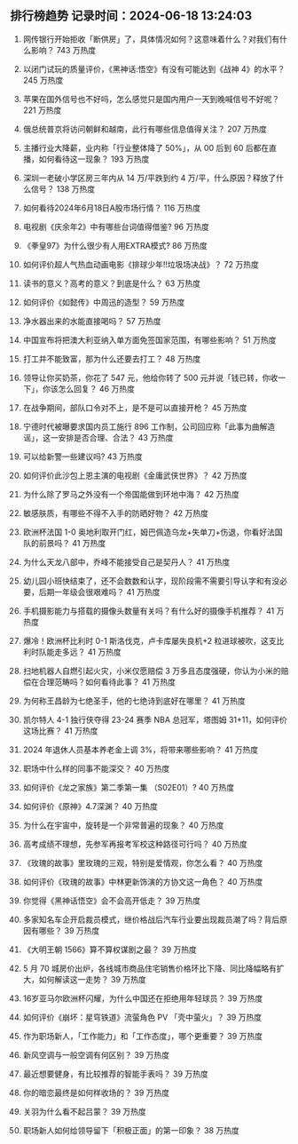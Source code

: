 
## 排行榜趋势 记录时间：2024-06-18 13:24:03
  
  1. 网传银行开始拒收「断供房」了，具体情况如何？这意味着什么？对我们有什么影响？ 743 万热度
    
  2. 以闭门试玩的质量评价，《黑神话:悟空》有没有可能达到《战神 4》的水平？ 245 万热度
    
  3. 苹果在国外信号也不好吗，怎么感觉只是国内用户一天到晚喊信号不好呢？ 221 万热度
    
  4. 俄总统普京将访问朝鲜和越南，此行有哪些信息值得关注？ 207 万热度
    
  5. 主播行业大降薪，业内称「行业整体降了 50%」，从 00 后到 60 后都在直播，如何看待这一现象？ 193 万热度
    
  6. 深圳一老破小学区房三年内从 14 万/平跌到约 4 万/平，什么原因？释放了什么信号？ 138 万热度
    
  7. 如何看待2024年6月18日A股市场行情？ 116 万热度
    
  8. 电视剧《庆余年2》中有哪些台词值得借鉴? 96 万热度
    
  9. 《拳皇97》为什么很少有人用EXTRA模式? 86 万热度
    
  10. 如何评价超人气热血动画电影《排球少年!!垃圾场决战》？ 72 万热度
    
  11. 读书的意义？高考的意义？到底是什么？ 63 万热度
    
  12. 如何评价《如懿传》中周迅的造型？ 59 万热度
    
  13. 净水器出来的水能直接喝吗？ 57 万热度
    
  14. 中国宣布将把澳大利亚纳入单方面免签国家范围，有哪些影响？ 51 万热度
    
  15. 打工并不能致富，那为什么还要去打工？ 48 万热度
    
  16. 领导让你买奶茶，你花了 547 元，他给你转了 500 元并说「钱已转，你收一下」，你该怎么回复？ 46 万热度
    
  17. 在战争期间，部队口令对不上，是不是可以直接开枪？ 45 万热度
    
  18. 宁德时代被曝要求国内员工施行 896 工作制，公司回应称「此事为曲解造谣」，这一安排是否合理、合法？ 43 万热度
    
  19. 可以给新警一些建议吗? 43 万热度
    
  20. 如何评价此沙包上恩主演的电视剧《金庸武侠世界》？ 42 万热度
    
  21. 为什么除了罗马之外没有一个帝国能做到环地中海？ 42 万热度
    
  22. 敏感肤质，有哪些不得不入手的防晒好物？ 42 万热度
    
  23. 欧洲杯法国 1-0 奥地利取开门红，姆巴佩造乌龙+失单刀+伤退，你看好法国队的前景吗？ 41 万热度
    
  24. 为什么天龙八部中，乔峰不能接受自己是契丹人？ 41 万热度
    
  25. 幼儿园小班快结束了，还不会数数和认字，现阶段需不需要引导认字和有没必要，后期一年级会很艰难吗？ 41 万热度
    
  26. 手机摄影能力与搭载的摄像头数量有关吗？有什么好的摄像手机推荐？ 41 万热度
    
  27. 爆冷！欧洲杯比利时 0-1 斯洛伐克，卢卡库屡失良机+2 粒进球被吹，这支比利时队能走多远？ 41 万热度
    
  28. 扫地机器人自燃引起火灾，小米仅愿赔偿 3 万多且态度强硬，你认为小米的赔偿在合理范畴吗？如何看待此事？ 41 万热度
    
  29. 为何称王昌龄为七绝圣手，他的七绝诗到底好在哪里？ 41 万热度
    
  30. 凯尔特人 4-1 独行侠夺得 23-24 赛季 NBA 总冠军，塔图姆 31+11，如何评价这场比赛？ 41 万热度
    
  31. 2024 年退休人员基本养老金上调 3%，将带来哪些影响？ 41 万热度
    
  32. 职场中什么样的同事不能深交？ 40 万热度
    
  33. 如何评价《龙之家族》第二季第一集 （S02E01）? 40 万热度
    
  34. 如何评价《原神》4.7深渊？ 40 万热度
    
  35. 为什么在宇宙中，旋转是一个非常普遍的现象？ 40 万热度
    
  36. 高考成绩不理想，先参军再报考军校这种路径可行吗？ 40 万热度
    
  37. 《玫瑰的故事》里玫瑰的三观，特别是爱情观，你怎么看？ 40 万热度
    
  38. 如何评价《玫瑰的故事》中林更新饰演的方协文这一角色？ 40 万热度
    
  39. 你觉得《黑神话悟空》会不会高开低走？ 39 万热度
    
  40. 多家知名车企开启裁员模式，继价格战后汽车行业要出现裁员潮了吗？背后原因有哪些？ 39 万热度
    
  41. 《大明王朝 1566》算不算权谋剧之最？ 39 万热度
    
  42. 5 月 70 城房价出炉，各线城市商品住宅销售价格环比下降、同比降幅略有扩大，如何解读这一走势？ 39 万热度
    
  43. 16岁亚马尔欧洲杯闪耀，为什么中国还在拒绝用年轻球员？ 39 万热度
    
  44. 如何评价《崩坏：星穹铁道》流萤角色 PV 「壳中萤火」？ 39 万热度
    
  45. 作为职场新人，「工作能力」和「工作态度」，哪个更重要？ 39 万热度
    
  46. 新风空调与一般空调有何区别？ 39 万热度
    
  47. 最近想要健身，有比较推荐的智能手表吗？ 39 万热度
    
  48. 你的暗恋最终是如何样收场的？ 39 万热度
    
  49. 关羽为什么看不起吕蒙？ 39 万热度
    
  50. 职场新人如何给领导留下「积极正面」的第一印象？ 38 万热度
    